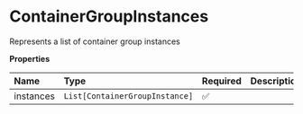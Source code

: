 # ContainerGroupInstances

Represents a list of container group instances

**Properties**

| Name      | Type                           | Required | Description |
| :-------- | :----------------------------- | :------- | :---------- |
| instances | `List[ContainerGroupInstance]` | ✅       |             |

